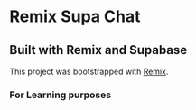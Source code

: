 # Remix Supa Chat

## Built with Remix and Supabase

This project was bootstrapped with [Remix](https://github.com/remix-run/remix).

### For Learning purposes
